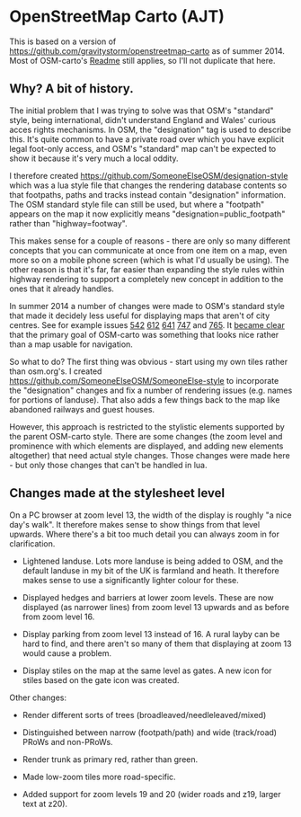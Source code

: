 # OpenStreetMap Carto (AJT)

This is based on a version of https://github.com/gravitystorm/openstreetmap-carto as of summer 2014.  Most of OSM-carto's [Readme](https://github.com/gravitystorm/openstreetmap-carto/blob/master/README.md) still applies, so I'll not duplicate that here.

## Why?  A bit of history.

The initial problem that I was trying to solve was that OSM's "standard" style, being international, didn't understand England and Wales' curious acces rights mechanisms.  In OSM, the "designation" tag is used to describe this.  It's quite common to have a private road over which you have explicit legal foot-only access, and OSM's "standard" map can't be expected to show it because it's very much a local oddity.

I therefore created https://github.com/SomeoneElseOSM/designation-style which was a lua style file that changes the rendering database contents so that footpaths, paths and tracks instead contain "designation" information.  The OSM standard style file can still be used, but where a "footpath" appears on the map it now explicitly means "designation=public_footpath" rather than "highway=footway".

This makes sense for a couple of reasons - there are only so many different concepts that you can communicate at once from one item on a map, even more so on a mobile phone screen (which is what I'd usually be using).  The other reason is that it's far, far easier than expanding the style rules within highway rendering to support a completely new concept in addition to the ones that it already handles.

In summer 2014 a number of changes were made to OSM's standard style that made it decidely less useful for displaying maps that aren't of city centres.  See for example issues [542](https://github.com/gravitystorm/openstreetmap-carto/pull/542) [612](https://github.com/gravitystorm/openstreetmap-carto/issues/612) [641](https://github.com/gravitystorm/openstreetmap-carto/issues/641) [747](https://github.com/gravitystorm/openstreetmap-carto/pull/747) and [765](https://github.com/gravitystorm/openstreetmap-carto/issues/765).  It [became clear](https://github.com/gravitystorm/openstreetmap-carto/pull/747#issuecomment-50188728) that the primary goal of OSM-carto was something that looks nice rather than a map usable for navigation.

So what to do?  The first thing was obvious - start using my own tiles rather than osm.org's.  I created https://github.com/SomeoneElseOSM/SomeoneElse-style to incorporate the "designation" changes and fix a number of rendering issues (e.g. names for portions of landuse).  That also adds a few things back to the map like abandoned railways and guest houses.

However, this approach is restricted to the stylistic elements supported by the parent OSM-carto style.  There are some changes (the zoom level and prominence with which elements are displayed, and adding new elements altogether) that need actual style changes.  Those changes were made here - but only those changes that can't be handled in lua.


## Changes made at the stylesheet level

On a PC browser at zoom level 13, the width of the display is roughly "a nice day's walk".  It therefore makes sense to show things from that level upwards.  Where there's a bit too much detail you can always zoom in for clarification.

* Lightened landuse.  Lots more landuse is being added to OSM, and the default landuse in my bit of the UK is farmland and heath.  It therefore makes sense to use a significantly lighter colour for these.

* Displayed hedges and barriers at lower zoom levels.  These are now displayed (as narrower lines) from zoom level 13 upwards and as before from zoom level 16.

* Display parking from zoom level 13 instead of 16.  A rural layby can be hard to find, and there aren't so many of them that displaying at zoom 13 would cause a problem.

* Display stiles on the map at the same level as gates.  A new icon for stiles based on the gate icon was created.

Other changes:

* Render different sorts of trees (broadleaved/needleleaved/mixed)

* Distinguished between narrow (footpath/path) and wide (track/road) PRoWs and non-PRoWs.

* Render trunk as primary red, rather than green.

* Made low-zoom tiles more road-specific.

* Added support for zoom levels 19 and 20 (wider roads and z19, larger text at z20).
